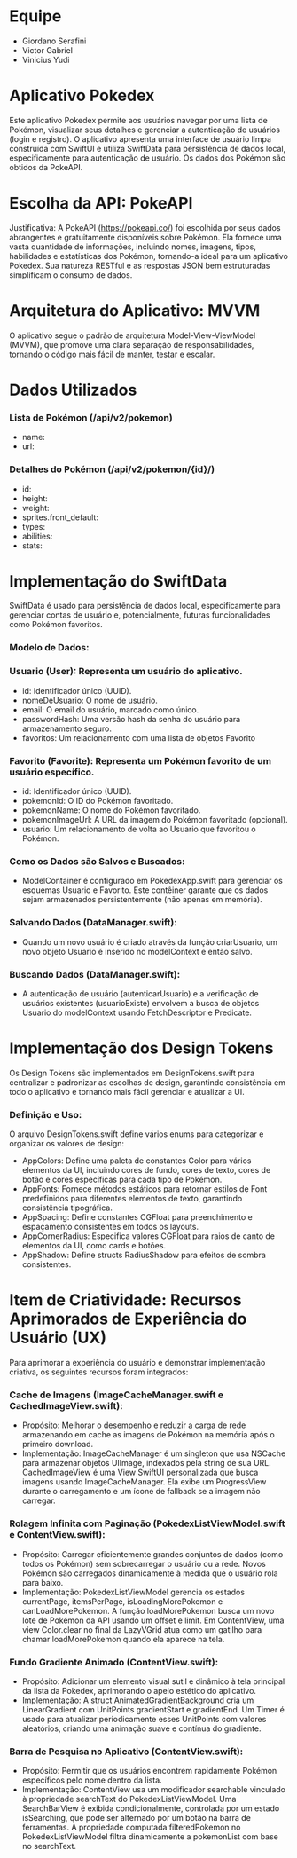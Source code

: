 # Equipe
* Giordano Serafini
* Victor Gabriel
* Vinicius Yudi

# Aplicativo Pokedex
Este aplicativo Pokedex permite aos usuários navegar por uma lista de Pokémon, visualizar seus detalhes e gerenciar a autenticação de usuários (login e registro). 
O aplicativo apresenta uma interface de usuário limpa construída com SwiftUI e utiliza SwiftData para persistência de dados local, especificamente para autenticação de usuário. Os dados dos Pokémon são obtidos da PokeAPI.

# Escolha da API: PokeAPI
Justificativa: A PokeAPI (https://pokeapi.co/) foi escolhida por seus dados abrangentes e gratuitamente disponíveis sobre Pokémon. Ela fornece uma vasta quantidade de informações, incluindo nomes, imagens, tipos, habilidades e estatísticas dos Pokémon, tornando-a ideal para um aplicativo Pokedex. 
Sua natureza RESTful e as respostas JSON bem estruturadas simplificam o consumo de dados.

# Arquitetura do Aplicativo: MVVM
O aplicativo segue o padrão de arquitetura Model-View-ViewModel (MVVM), que promove uma clara separação de responsabilidades, tornando o código mais fácil de manter, testar e escalar.



# Dados Utilizados

### Lista de Pokémon (/api/v2/pokemon)
* name: 
* url:
  
### Detalhes do Pokémon (/api/v2/pokemon/{id}/)
* id: 
* height: 
* weight: 
* sprites.front_default: 
* types:
* abilities: 
* stats: 

# Implementação do SwiftData
SwiftData é usado para persistência de dados local, especificamente para gerenciar contas de usuário e, potencialmente, futuras funcionalidades como Pokémon favoritos.

### Modelo de Dados:
### Usuario (User): Representa um usuário do aplicativo.
* id: Identificador único (UUID).
* nomeDeUsuario: O nome de usuário.
* email: O email do usuário, marcado como único.
* passwordHash: Uma versão hash da senha do usuário para armazenamento seguro.
* favoritos: Um relacionamento com uma lista de objetos Favorito

### Favorito (Favorite): Representa um Pokémon favorito de um usuário específico.
* id: Identificador único (UUID).
* pokemonId: O ID do Pokémon favoritado.
* pokemonName: O nome do Pokémon favoritado.
* pokemonImageUrl: A URL da imagem do Pokémon favoritado (opcional).
* usuario: Um relacionamento de volta ao Usuario que favoritou o Pokémon.

### Como os Dados são Salvos e Buscados:
* ModelContainer é configurado em PokedexApp.swift para gerenciar os esquemas Usuario e Favorito. Este contêiner garante que os dados sejam armazenados persistentemente (não apenas em memória).

### Salvando Dados (DataManager.swift):
* Quando um novo usuário é criado através da função criarUsuario, um novo objeto Usuario é inserido no modelContext e então salvo.
### Buscando Dados (DataManager.swift):
* A autenticação de usuário (autenticarUsuario) e a verificação de usuários existentes (usuarioExiste) envolvem a busca de objetos Usuario do modelContext usando FetchDescriptor e Predicate.

# Implementação dos Design Tokens
Os Design Tokens são implementados em DesignTokens.swift para centralizar e padronizar as escolhas de design, garantindo consistência em todo o aplicativo e tornando mais fácil gerenciar e atualizar a UI.

### Definição e Uso:
O arquivo DesignTokens.swift define vários enums para categorizar e organizar os valores de design:

* AppColors: Define uma paleta de constantes Color para vários elementos da UI, incluindo cores de fundo, cores de texto, cores de botão e cores específicas para cada tipo de Pokémon.
* AppFonts: Fornece métodos estáticos para retornar estilos de Font predefinidos para diferentes elementos de texto, garantindo consistência tipográfica.
* AppSpacing: Define constantes CGFloat para preenchimento e espaçamento consistentes em todos os layouts.
* AppCornerRadius: Especifica valores CGFloat para raios de canto de elementos da UI, como cards e botões.
* AppShadow: Define structs RadiusShadow para efeitos de sombra consistentes.


# Item de Criatividade: Recursos Aprimorados de Experiência do Usuário (UX)
Para aprimorar a experiência do usuário e demonstrar implementação criativa, os seguintes recursos foram integrados:

### Cache de Imagens (ImageCacheManager.swift e CachedImageView.swift):
* Propósito: Melhorar o desempenho e reduzir a carga de rede armazenando em cache as imagens de Pokémon na memória após o primeiro download.
* Implementação: ImageCacheManager é um singleton que usa NSCache para armazenar objetos UIImage, indexados pela string de sua URL. CachedImageView é uma View SwiftUI personalizada que busca imagens usando ImageCacheManager. Ela exibe um ProgressView durante o carregamento e um ícone de fallback se a imagem não carregar.

### Rolagem Infinita com Paginação (PokedexListViewModel.swift e ContentView.swift):
* Propósito: Carregar eficientemente grandes conjuntos de dados (como todos os Pokémon) sem sobrecarregar o usuário ou a rede. Novos Pokémon são carregados dinamicamente à medida que o usuário rola para baixo.
* Implementação: PokedexListViewModel gerencia os estados currentPage, itemsPerPage, isLoadingMorePokemon e canLoadMorePokemon. A função loadMorePokemon busca um novo lote de Pokémon da API usando um offset e limit. Em ContentView, uma view Color.clear no final da LazyVGrid atua como um gatilho para chamar loadMorePokemon quando ela aparece na tela.

### Fundo Gradiente Animado (ContentView.swift):
* Propósito: Adicionar um elemento visual sutil e dinâmico à tela principal da lista da Pokedex, aprimorando o apelo estético do aplicativo.
* Implementação: A struct AnimatedGradientBackground cria um LinearGradient com UnitPoints gradientStart e gradientEnd. Um Timer é usado para atualizar periodicamente esses UnitPoints com valores aleatórios, criando uma animação suave e contínua do gradiente.

### Barra de Pesquisa no Aplicativo (ContentView.swift):
* Propósito: Permitir que os usuários encontrem rapidamente Pokémon específicos pelo nome dentro da lista.
* Implementação: ContentView usa um modificador searchable vinculado à propriedade searchText do PokedexListViewModel. Uma SearchBarView é exibida condicionalmente, controlada por um estado isSearching, que pode ser alternado por um botão na barra de ferramentas. A propriedade computada filteredPokemon no PokedexListViewModel filtra dinamicamente a pokemonList com base no searchText.

